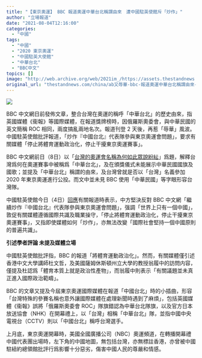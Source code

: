 ```yaml
---
title: "【東京奧運】 BBC 報道奧運中華台北稱謂由來　遭中國駐英使館斥「炒作」"
author: "立場報道"
date: "2021-08-04T12:16:00"
categories:
  - "中國"
tags:
  - "中國"
  - "2020 東京奧運"
  - "中國駐英大使館"
  - "中華台北"
  - "BBC中文"
topics: []
image: "http://web.archive.org/web/2021im_/https://assets.thestandnews.com/media/photos/%E4%B8%AD%E5%9C%8B%E9%A7%90%E8%8B%B1%E4%BD%BF%E9%A4%A8.png"
original_url: "thestandnews.com/china/ab又辱華-bbc-報道奧運中華台北稱謂由來-遭中國駐英使館斥炒作停止將體育運動政治化"
---
```

![](http://web.archive.org/web/2021im_/https://assets.thestandnews.com/media/photos/%E4%B8%AD%E5%9C%8B%E9%A7%90%E8%8B%B1%E4%BD%BF%E9%A4%A8.png)

BBC 中文網日前發佈文章，整合台灣在奧運的稱呼「中華台北」的歷史由來，指英國媒體《衞報》等國際媒體，在報道獎牌榜時，因俄羅斯奧委會，與中華民國的英文簡稱 ROC 相同，兩度搞亂兩地名次。報道刊登 2 天後，再惹「辱華」風波。中國駐英使館批評報道，「炒作『中國台北』代表隊參與東京奧運會問題」，要求有關媒體「停止將體育運動政治化，停止干擾東京奧運賽事」。

BBC 中文網前日（8日）以「[台灣的奧運會名稱為何如此眾說紛紜](http://web.archive.org/web/20210917153506/https://www.bbc.com/zhongwen/trad/chinese-news-58013053)」爲題，解釋台灣爲何在奧運賽事中被稱爲「中華台北」，及在頒獎儀式未能展示中華民國國旗及國歌；並提及「中華台北」稱謂的由來，及台灣曾就是否以「台灣」名義參加 2020 年東京奧運進行公投。而文中並未見 BBC 使用「中華民國」等字眼形容台灣隊。

中國駐英使館今日（4日）[回應](http://web.archive.org/web/20210917153506/http://www.chinese-embassy.org.uk/chn/fwxx/sgfyr/t1897215.htm)有關報道時表示，中方堅決反對 BBC 中文網「繼續炒作『中國台北』代表隊參與東京奧運會問題」，强調「世界上只有一個中國」，敦促有關媒體遵循國際共識及職業操守，「停止將體育運動政治化，停止干擾東京奧運賽事」，又指即使媒體如何「炒作」，亦無法改變「國際社會堅持一個中國原則的普遍共識」。

**引述學者評論 未提及媒體立場**

中國駐英使館批評指，BBC 的報道「將體育運動政治化」。然而，有關媒體僅引述香港中文大學講師杜文哲，及美國薩姆休斯頓州立大學的教授翁履中的訪問内容，僅提及杜認爲「體育本質上就是政治性產物」，而翁履中則表示「有關議題並未真正進入國際政治範疇」。

BBC 的文章又提及今屆東京奧運國際媒體在報道「中國台北」時的小插曲，形容「台灣特殊的參賽名稱也意外讓國際媒體在處理新聞時遇到了麻煩」，包括英國媒體《衞報》誤將「俄羅斯奧委會 ROC」隊旗錯認為中華台北隊旗，以及官方日本放送協會（NHK）在開幕禮上，以「台灣」相稱「中華台北」隊，並指中國中央電視台（CCTV）則以「中國台北」稱呼台灣選手。

上月底，東京奧運開幕時，美國全國廣播公司（NBC）奧運頻道，在轉播開幕禮中國代表團出場時，左下角的中國地圖，無包括台灣，亦無標註香港，亦曾被中國駐紐約總領館批評行爲影響十分惡劣，傷害中國人民的尊嚴和情感。